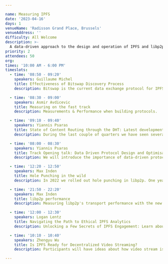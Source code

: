 ```yaml
---

name: Measuring IPFS
date: '2023-04-16'
days: 1
venueName: 'Radisson Grand Place, Brussels'
venueAddress: ''
difficulty: All Welcome
description: >-
  A data-driven approach to the design and operation of IPFS and libp2p through rigorous network measurements, performance evaluation, and recommendations for builders and operators.
priority: 2
attendees: 50
org: 
times: '10:00 AM - 6:00 PM'
timeslots:
  - time: '08:50 - 09:20'
    speakers: Guillaume Michel
    title: Effectiveness of Bitswap Discovery Process
    description: Bitswap is the current data exchange protocol for IPFS. When a new CID is requested, kubo will first broadcast the request to all directly connected peers over Bitswap. If the content wasn’t provided by any connected peers after a timeout, kubo will start a DHT walk to find where the content is located. This talk discusses the effectiveness of the Bitswap discovery broadcast and the use of Bitswap as a Content Router.

  - time: '08:30 - 09:00'
    speakers: Asmir Avdicevic
    title: Measuring on the fast track
    description: Measurements & Performance when building protocols.

  - time: '09:10 - 09:40'
    speakers: Yiannis Psaras
    title: State of Content Routing through the DHT: Latest developments and measurement results
    description: During the last couple of quarters we have seen several developments landing on IPFS's public DHT: the content routing-specific operation of Hydras has been disabled, the resource manager was turned on by default and some misconfiguration of it led to several nodes in the network performing worse than expected. In parallel we developed improvements that will hopefully increase the performance. This talk will present data from our measurement experiments and will also lay out our future plans.

  - time: '08:00 - 08:30'
    speakers: Yiannis Psaras
    title: Track Opening talk: Data Driven Protocol Design and Optimisation: What it is and what are the latest developments.
    description: We will introduce the importance of data-driven protocol design and optimisation and the measurement campaigns that the ProbeLab team has carried out in the past couple of quarters. We will selectively dive into a couple of them, present representative results and provide pointers for the rest. We will also talk about KPIs for the IPFS network and discuss our future plans.

  - time: '12:20 - 12:50'
    speakers: Max Inden
    title: Hole Punching in the wild
    description: In 2022 we rolled out hole punching in libp2p. One year has passed since. We launched a large measurement campaign with many volunteers deploying vantage points in their home network, punching holes across the globe.In this talk I will give an overview of the largest hack of the internet (aka. hole punching), dive into learnings running it on IPFS (~50_000 nodes) and finally present the data collected through our measurement campaign.If you always wondered how hole punching works, how much more successful UDP is over TCP, whether IPv4 or v6 makes a difference, which country is most friendly to p2p and how to overcome symetric NATs, join for the talk!

  - time: '21:50 - 22:20'
    speakers: Max Inden
    title: libp2p performance
    description: Measuring libp2p's transport performance with the new perf protocol https://github.com/libp2p/specs/pull/478.

  - time: '12:00 - 12:30'
    speakers: Logan Lentz
    title: Navigating the Path to Ethical IPFS Analytics
    description: Unlocking a Few Secrets of IPFS Engagement: Learn about our journey creating an Anonymous Analytics Platform that respects user privacy while giving developers usable information about their data on IPFS. 

  - time: '10:10 - 10:40'
    speakers: Zhengyu Wu
    title: Is IPFS Ready for Decentralized Video Streaming?
    description: Participants will have ideas about how video stream is currently on IPFS. Also have idea how can we improved video streaming with IPFS.

---
```

